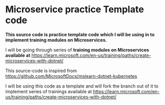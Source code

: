 # Microservice practice Template code

**This source code is practice template code which I will be using in to implement training modules on Microservices.**

I will be going through series of **training modules on Microservices available at** https://learn.microsoft.com/en-us/training/paths/create-microservices-with-dotnet/

This source-code is inspired from https://github.com/MicrosoftDocs/mslearn-dotnet-kubernetes

I will be using this code as a template and will fork the branch out of it to implement series of trainings available at https://learn.microsoft.com/en-us/training/paths/create-microservices-with-dotnet/
